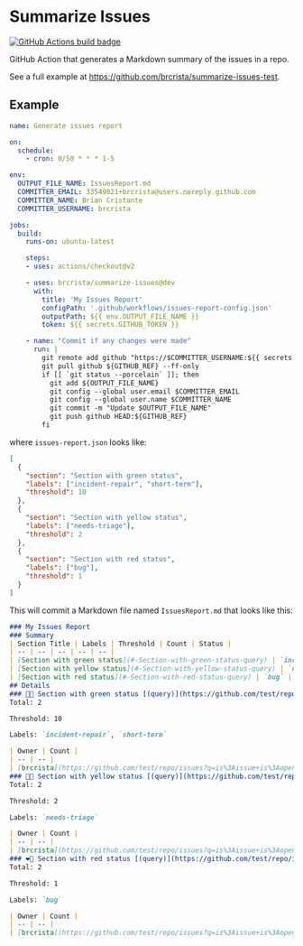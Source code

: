 # Summarize Issues

[![GitHub Actions build badge](https://github.com/actions/typescript-action/workflows/build-test/badge.svg)](https://github.com/brcrista/summarize-issues/actions?query=workflow%3Abuild-test)

GitHub Action that generates a Markdown summary of the issues in a repo.

See a full example at https://github.com/brcrista/summarize-issues-test.

## Example

```yml
name: Generate issues report

on:
  schedule:
    - cron: 0/50 * * * 1-5

env:
  OUTPUT_FILE_NAME: IssuesReport.md
  COMMITTER_EMAIL: 33549821+brcrista@users.noreply.github.com
  COMMITTER_NAME: Brian Cristante
  COMMITTER_USERNAME: brcrista

jobs:
  build:
    runs-on: ubuntu-latest

    steps:
    - uses: actions/checkout@v2

    - uses: brcrista/summarize-issues@dev
      with:
        title: 'My Issues Report'
        configPath: '.github/workflows/issues-report-config.json'
        outputPath: ${{ env.OUTPUT_FILE_NAME }}
        token: ${{ secrets.GITHUB_TOKEN }}

    - name: "Commit if any changes were made"
      run: |
        git remote add github "https://$COMMITTER_USERNAME:${{ secrets.GITHUB_TOKEN }}@github.com/$GITHUB_REPOSITORY.git"
        git pull github ${GITHUB_REF} --ff-only
        if [[ `git status --porcelain` ]]; then
          git add ${OUTPUT_FILE_NAME}
          git config --global user.email $COMMITTER_EMAIL
          git config --global user.name $COMMITTER_NAME
          git commit -m "Update $OUTPUT_FILE_NAME"
          git push github HEAD:${GITHUB_REF}
        fi
```

where `issues-report.json` looks like:

```json
[
  {
    "section": "Section with green status",
    "labels": ["incident-repair", "short-term"],
    "threshold": 10
  },
  {
    "section": "Section with yellow status",
    "labels": ["needs-triage"],
    "threshold": 2
  },
  {
    "section": "Section with red status",
    "labels": ["bug"],
    "threshold": 1
  }
]
```

This will commit a Markdown file named `IssuesReport.md` that looks like this:

```markdown
### My Issues Report
### Summary
| Section Title | Labels | Threshold | Count | Status |
| -- | -- | -- | -- | -- |
| [Section with green status](#-Section-with-green-status-query) | `incident-repair`, `short-term` | 10 | 2 | 💚🥳 |
| [Section with yellow status](#-Section-with-yellow-status-query) | `needs-triage` | 2 | 2 | 💛😬 |
| [Section with red status](#-Section-with-red-status-query) | `bug` | 1 | 2 | ❤️🥵 |
## Details
### 💚🥳 Section with green status [(query)](https://github.com/test/repo/issues?q=is%3Aissue+is%3Aopen+label%3Aincident-repair+label%3Ashort-term)
Total: 2

Threshold: 10

Labels: `incident-repair`, `short-term`

| Owner | Count |
| -- | -- |
| [brcrista](https://github.com/test/repo/issues?q=is%3Aissue+is%3Aopen+label%3Aincident-repair+label%3Ashort-term+assignee%3Abrcrista) | 1 |
### 💛😬 Section with yellow status [(query)](https://github.com/test/repo/issues?q=is%3Aissue+is%3Aopen+label%3Aneeds-triage)
Total: 2

Threshold: 2

Labels: `needs-triage`

| Owner | Count |
| -- | -- |
| [brcrista](https://github.com/test/repo/issues?q=is%3Aissue+is%3Aopen+label%3Aneeds-triage+assignee%3Abrcrista) | 1 |
### ❤️🥵 Section with red status [(query)](https://github.com/test/repo/issues?q=is%3Aissue+is%3Aopen+label%3Abug)
Total: 2

Threshold: 1

Labels: `bug`

| Owner | Count |
| -- | -- |
| [brcrista](https://github.com/test/repo/issues?q=is%3Aissue+is%3Aopen+label%3Abug+assignee%3Abrcrista) | 1 |
```
